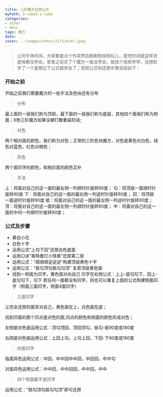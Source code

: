 ```yaml
---
title: 三阶魔方还原公式
myPath: 3-rubik-s-cube
categories:
- other
- mess
tags: 魔方
date:
cover: ../images/other/21/5/6/mf.jpeg
---
```

> 公司午休时间，大家都是点个外卖然后刷刷短视频玩儿，感觉时间就这样流逝啥都没学会，家里之前买了个魔方一直没学会，就找个视频学学，没想到学了一个星期记下公式就学会了；现把公式和还原步骤总结如下：

### 开始之前
开始之前我们需要魔方的一些手法及色块还有分布
>分布

最上面的一层我们称为顶层，最下面的一层我们称为底层，其他四个面我们称为侧面；6色三阶魔方如果没被打散重装的话;
>对色

两个相对面的颜色，我们称为对色；正常的三阶色块魔方，对色是黄色对白色，绿色对蓝色，红色对橙色；
> 异色

两个面凹字的颜色，和相应面的颜色互补
> 手法

上：将面对自己的这一面的最右侧一列顺时针旋转90度；
勾：将顶层一面顺时针旋转90度
下：将面对自己的这一面的最右侧一列逆时针旋转90度；
回：将顶层一面逆时针旋转90度
抵：将面对自己的这一面的最左侧一列逆时针旋转90度；
顶：将面对自己的这一面的最左侧一列顺时针旋转90度；
中：将面对自己的这一面的中间一列顺时针旋转90度；

### 公式及步骤
- 黄白小花
- 白色十字
- 运用公式“上勾下回”还原白色底面
- 运用口诀”奥特曼打小怪兽”还原第二层
- 运用公式："顺顺顺逆逆逆"构建顶层黄色十字
- 运用公式："抵勾顶勾抵勾勾顶" 复原顶层黄色面
- 找到一侧面为凹字，黄色面对向自己
凹字在右侧公式：上上-底勾勾下，回上-底勾勾下，勾下
若任何一面都没有凹字，则也可以重复上面的公式构建侧面凹字（侧面三面凹字，侧面4面凹字）
> 三面凹字

让完全还原的面背对自己，黄色面在上，白色面在底；

找到凹面的那个凹点是对色的面,凹点的颜色和侧面的颜色形成对色；

左侧是对色面运用公式：顶勾顶回，顶回顶勾，抵勾-抵90度或180度

右侧是对色面运用公式：上回上勾，上勾上回，下回-下90度或180度
> 四面凹字

临面异色运用公式：中回，中中回中中回，中回回，中中勾

对面异色运用公式：中中回，中中回回，中中回，中中

> 四个侧面都不是凹字

运用公式："抵勾顶勾抵勾勾顶"即可还原

